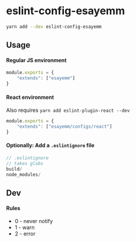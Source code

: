 # eslint-config-esayemm

```sh
yarn add --dev eslint-config-esayemm
```

## Usage

#### Regular JS environment

```js
module.exports = {
	"extends": ["esayemm"]
}
```

#### React environment

Also requires `yarn add eslint-plugin-react --dev`

```js
module.exports = {
	"extends": ["esayemm/configs/react"]
}
```

#### Optionally: Add a `.eslintignore` file

```js
// .eslintignore
// takes globs
build/
node_modules/
```

## Dev

#### Rules

- 0 - never notify
- 1 - warn
- 2 - error
